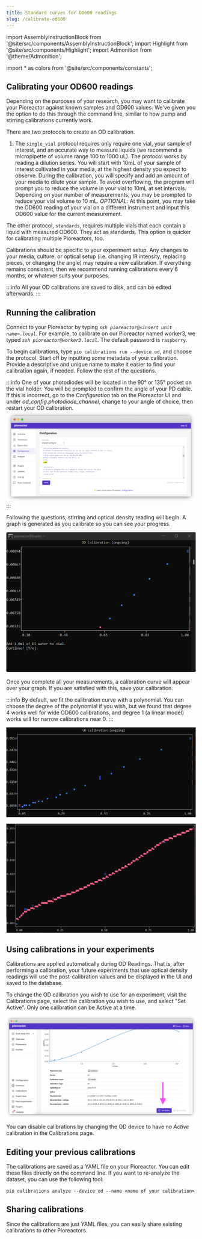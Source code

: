 ```yaml
---
title: Standard curves for OD600 readings
slug: /calibrate-od600
---
```


import AssemblyInstructionBlock from '@site/src/components/AssemblyInstructionBlock';
import Highlight from '@site/src/components/Highlight';
import Admonition from '@theme/Admonition';

import * as colors from '@site/src/components/constants';

## Calibrating your OD600 readings 

Depending on the purposes of your research, you may want to calibrate your Pioreactor against known samples and OD600 values. We've given you the option to do this through the command line, similar to how pump and stirring calibrations currently work.

There are two protocols to create an OD calibration.

1.  The `single_vial` protocol requires only require one vial, your sample of interest, and an accurate way to measure liquids (we recommend a micropipette of volume range 100 to 1000 uL). The protocol works by reading a dilution series. You will start with 10mL of your sample of interest cultivated in your media, at the highest density you expect to observe. During the calibration, you will specify and add an amount of your media to dilute your sample. To avoid overflowing, the program will prompt you to reduce the volume in your vial to 10mL at set intervals. Depending on your number of measurements, you may be prompted to reduce your vial volume to 10 mL. _OPTIONAL_: At this point, you may take the OD600 reading of your vial on a different instrument and input this OD600 value for the current measurement.


The other protocol, `standards`, requires multiple vials that each contain a liquid with measured OD600. They act as standards. This option is quicker for calibrating multiple Pioreactors, too.


Calibrations should be specific to your experiment setup. Any changes to your media, culture, or optical setup (i.e. changing IR intensity, replacing pieces, or changing the angle) may require a new calibration. If everything remains consistent, then we recommend running calibrations every 6 months, or whatever suits your purposes.

:::info
All your OD calibrations are saved to disk, and can be edited afterwards.
:::

## Running the calibration

Connect to your Pioreactor by typing *`ssh pioreactor@<insert unit name>.local`*. For example, to calibrate on our Pioreactor named worker3, we typed *`ssh pioreactor@worker3.local`*. The default password is `raspberry`.

To begin calibrations, type `pio calibrations run --device od`, and choose the protocol. Start off by inputting some metadata of your calibration. Provide a descriptive and unique name to make it easier to find your calibration again, if needed. Follow the rest of the questions.

:::info
One of your photodiodes will be located in the 90° or 135° pocket on the vial holder. You will be prompted to confirm the angle of your PD cable. If this is incorrect, go to the _Configuration_ tab on the Pioreactor UI and under _od_config.photodiode_channel_, change to your angle of choice, then restart your OD calibration.
![Change the angle through the UI configuration tab.](/img/user-guide/change_angle.png)
:::


Following the questions, stirring and optical density reading will begin. A graph is generated as you calibrate so you can see your progress.

![Graph generated as you measure.](/img/user-guide/generating_graph.png)
 

Once you complete all your measurements, a calibration curve will appear over your graph. If you are satisfied with this, save your calibration. 

:::info
By default, we fit the calibration curve with a polynomial. You can choose the degree of the polynomial if you wish, but we found that degree 4 works well for wide OD600 calibrations, and degree 1 (a linear model) works will for narrow calibrations near 0.
:::

![Final data points on OD calibration.](/img/user-guide/od_cal_45_deg.png)

![Final data points with generated curve.](/img/user-guide/od_cal_45_deg_with_curve.png)

## Using calibrations in your experiments

Calibrations are applied automatically during OD Readings. That is, after performing a calibration, your future experiments that use optical density readings will use the post-calibration values and be displayed in the UI and saved to the database.

To change the OD calibration you wish to use for an experiment, visit the Calibrations page, select the calibration you wish to use, and select "Set Active". Only one calibration can be Active at a time.

![Final data points on OD calibration.](/img/user-guide/od_cal_active.png)

You can disable calibrations by changing the OD device to have no _Active_ calibration in the Calibrations page.

## Editing your previous calibrations

The calibrations are saved as a YAML file on your Pioreactor. You can edit these files directly on the command line. If you want to re-analyze the dataset, you can use the following tool:
```
pio calibrations analyze --device od --name <name of your calibration>
```

## Sharing calibrations

Since the calibrations are just YAML files, you can easily share existing calibrations to other Pioreactors.


